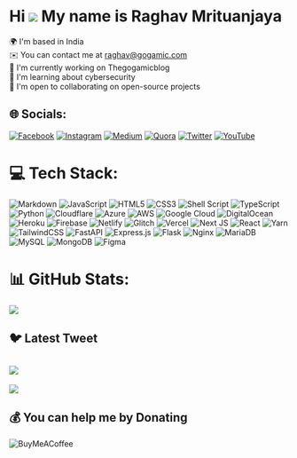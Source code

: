 # Hi <img src="https://user-images.githubusercontent.com/18350557/176309783-0785949b-9127-417c-8b55-ab5a4333674e.gif"/> My name is Raghav Mrituanjaya

🌍 I'm based in India<br>✉️ You can contact me at raghav@gogamic.com<br>🚀 I'm currently working on Thegogamicblog<br>🧠 I'm learning about cybersecurity<br>🤝 I'm open to collaborating on open-source projects


## 🌐 Socials:
[![Facebook](https://img.shields.io/badge/Facebook-%231877F2.svg?logo=Facebook&logoColor=white)](https://facebook.com/raghavmrituan) [![Instagram](https://img.shields.io/badge/Instagram-%23E4405F.svg?logo=Instagram&logoColor=white)](https://instagram.com/raghavmri) [![Medium](https://img.shields.io/badge/Medium-12100E?logo=medium&logoColor=white)](https://medium.com/@thegogamicblog) [![Quora](https://img.shields.io/badge/Quora-%23B92B27.svg?logo=Quora&logoColor=white)](https://quora.com/profile/Raghav-Mrituanjaya-1) [![Twitter](https://img.shields.io/badge/Twitter-%231DA1F2.svg?logo=Twitter&logoColor=white)](https://twitter.com/raghav_mri) [![YouTube](https://img.shields.io/badge/YouTube-%23FF0000.svg?logo=YouTube&logoColor=white)](https://youtube.com/@raghavmri) 

# 💻 Tech Stack:
![Markdown](https://img.shields.io/badge/markdown-%23000000.svg?style=flat&logo=markdown&logoColor=white) ![JavaScript](https://img.shields.io/badge/javascript-%23323330.svg?style=flat&logo=javascript&logoColor=%23F7DF1E) ![HTML5](https://img.shields.io/badge/html5-%23E34F26.svg?style=flat&logo=html5&logoColor=white) ![CSS3](https://img.shields.io/badge/css3-%231572B6.svg?style=flat&logo=css3&logoColor=white) ![Shell Script](https://img.shields.io/badge/shell_script-%23121011.svg?style=flat&logo=gnu-bash&logoColor=white) ![TypeScript](https://img.shields.io/badge/typescript-%23007ACC.svg?style=flat&logo=typescript&logoColor=white) ![Python](https://img.shields.io/badge/python-3670A0?style=flat&logo=python&logoColor=ffdd54) ![Cloudflare](https://img.shields.io/badge/Cloudflare-F38020?style=flat&logo=Cloudflare&logoColor=white) ![Azure](https://img.shields.io/badge/azure-%230072C6.svg?style=flat&logo=azure-devops&logoColor=white) ![AWS](https://img.shields.io/badge/AWS-%23FF9900.svg?style=flat&logo=amazon-aws&logoColor=white) ![Google Cloud](https://img.shields.io/badge/Google%20Cloud-%234285F4.svg?style=flat&logo=google-cloud&logoColor=white) ![DigitalOcean](https://img.shields.io/badge/DigitalOcean-%230167ff.svg?style=flat&logo=digitalOcean&logoColor=white) ![Heroku](https://img.shields.io/badge/heroku-%23430098.svg?style=flat&logo=heroku&logoColor=white) ![Firebase](https://img.shields.io/badge/firebase-%23039BE5.svg?style=flat&logo=firebase) ![Netlify](https://img.shields.io/badge/netlify-%23000000.svg?style=flat&logo=netlify&logoColor=#00C7B7) ![Glitch](https://img.shields.io/badge/glitch-%233333FF.svg?style=flat&logo=glitch&logoColor=white) ![Vercel](https://img.shields.io/badge/vercel-%23000000.svg?style=flat&logo=vercel&logoColor=white) ![Next JS](https://img.shields.io/badge/Next-black?style=flat&logo=next.js&logoColor=white) ![React](https://img.shields.io/badge/react-%2320232a.svg?style=flat&logo=react&logoColor=%2361DAFB) ![Yarn](https://img.shields.io/badge/yarn-%232C8EBB.svg?style=flat&logo=yarn&logoColor=white) ![TailwindCSS](https://img.shields.io/badge/tailwindcss-%2338B2AC.svg?style=flat&logo=tailwind-css&logoColor=white) ![FastAPI](https://img.shields.io/badge/FastAPI-005571?style=flat&logo=fastapi) ![Express.js](https://img.shields.io/badge/express.js-%23404d59.svg?style=flat&logo=express&logoColor=%2361DAFB) ![Flask](https://img.shields.io/badge/flask-%23000.svg?style=flat&logo=flask&logoColor=white) ![Nginx](https://img.shields.io/badge/nginx-%23009639.svg?style=flat&logo=nginx&logoColor=white) ![MariaDB](https://img.shields.io/badge/MariaDB-003545?style=flat&logo=mariadb&logoColor=white) ![MySQL](https://img.shields.io/badge/mysql-%2300f.svg?style=flat&logo=mysql&logoColor=white) ![MongoDB](https://img.shields.io/badge/MongoDB-%234ea94b.svg?style=flat&logo=mongodb&logoColor=white) 	![Figma](https://img.shields.io/badge/figma-%23F24E1E.svg?style=flat&logo=figma&logoColor=white)
# 📊 GitHub Stats:
![](https://github-readme-streak-stats.herokuapp.com/?user=raghavmri&theme=dark&hide_border=false)<br/>

## 🐦 Latest Tweet
[![](https://gtce.itsvg.in/api?username=raghav_mri)](https://github.com/VishwaGauravIn/github-twitter-card-embed)
---
[![](https://visitcount.itsvg.in/api?id=raghavmri&icon=0&color=0)](https://visitcount.itsvg.in)


 ## 💰 You can help me by Donating
 ![BuyMeACoffee](https://res.cloudinary.com/gogamictechnologies/image/fetch/f_webp/c_scale,h_40,w_145/https://cdn.buymeacoffee.com/buttons/v2/default-yellow.png?_a=ATRSRAA0)
 

  
